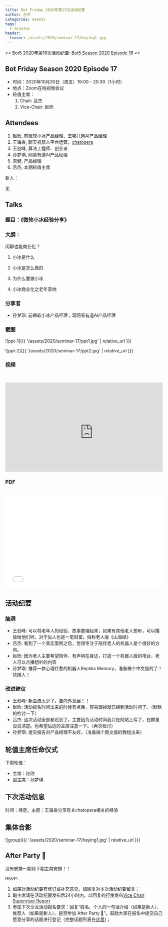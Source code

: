 ```yaml
---
title: Bot Friday 2020年第17次活动纪要
author: 吕杰
categories: events
tags:
  - minutes
header:
  teaser: /assets/2020/seminar-17/heying1.jpg
---
```


<< Bot5 2020年第16次活动纪要: [Bot5 Season 2020 Episode 16](https://www.bot5.club/events/seminar-minutes-2020-16/) <<

## Bot Friday Season 2020 Episode 17

- 时间：2020年10月30日（周五）19:00 - 20:30（1小时）
- 地点：Zoom在线视频会议
- 轮值主席：
    1. Chair: 吕杰
    2. Vice-Chair: 赵欣

## Attendees

1. 赵欣,  前微软小冰产品经理、去哪儿网AI产品经理
2. 王海良,  聊天机器人平台运营，[chatopera](https://bot.chatopera.com)
3. 王创峰,  算法工程师、创业者
4. 孙梦琪, 网易有道AI产品经理
5. 宋健, 产品经理
6. 吕杰, 本期轮值主席

新人：

  无

## Talks

### 题目：《微软小冰经验分享》

### 大纲：

闲聊也能商业化？

1. 小冰是什么

2. 小冰是怎么做的

3. 为什么要做小冰

4. 小冰商业化之老年音响

### 分享者

- 孙梦琪: 前微软小冰产品经理；现网易有道AI产品经理

### 截图

![ppt-1]({{ '/assets/2020/seminar-17/ppt1.jpg' | relative_url }})

![ppt-2]({{ '/assets/2020/seminar-17/ppt2.jpg' | relative_url }})

### 视频

<div class="video-container" style="
    position: relative;
    padding-bottom:56.25%;
    padding-top:30px;
    height:0;
    overflow:hidden;
">
  <iframe width="560" height="315"
    src="https://www.youtube.com/embed/hHP6tOrnEpQ"
    frameborder="0"
    allow="accelerometer; autoplay; encrypted-media; gyroscope; picture-in-picture"
    allowfullscreen
  ></iframe>
</div>

### PDF

<div class="video-container" style="
    position: relative;
    padding-bottom:56.25%;
    padding-top:30px;
    height:0;
    overflow:hidden;
">
  <iframe
    src='{{ '/assets/js/viewer-js/#/assets/2020/seminar-17/ppt.pdf' | relative_url }}'
    width='560'
    height='315'
    allowfullscreen
    webkitallowfullscreen
    frameborder="0"
    style="
      position: absolute;
      top:0;
      left:0;
      width:100%;
      height:100%;
    "
  ></iframe>
</div>

## 活动纪要

### 脑洞

- 王创峰: 可以将老年人的经验、故事整理起来，如果有其他老人想听，可以播放给他们听。对于后人也是一笔财富。俗称老人版《山海经》
- 吕杰: 看到了一个真实案例之后，觉得专注于陪伴老人的机器人是个很好的方向。
- 赵欣: 因为老人主要希望陪伴，有声响在身边，打造一个机器人版的电台，老人可以点播想听的内容
- 孙梦琪: 推荐一款心理疗愈的机器人Replika Memory，准备搞个中文版的了！快撺人！

### 改进建议

- 王创峰: 新血液太少了，要向外发展！！
- 赵欣: 活动报名时间出来的时候有点晚，容易漏掉就已经到活动时间了。（默默的检讨一下）
- 吕杰: 这次活动全部都迟到了。主要因为活动时间我只在网站上写了，在群里没说清楚。也希望后边的主席注意一下。（再次检讨）
- 孙梦琪: 提交报告对产品经理不友好。（准备搞个图文版的教程出来）

## 轮值主席任命仪式

下周轮值：

- 主席：赵欣
- 副主席：孙梦琪

## 下次活动信息

时间：待定。主题：王海良分享有关chatopera相关的经验

## 集体合影

![group]({{ '/assets/2020/seminar-17/heying1.jpg' | relative_url }})

## After Party 🍻

没有安排～期待下期主席安排！！

RSVP:

1. 如果对活动纪要有修订或补充意见，请回复对本次活动纪要留言；
2. 副主席请在活动纪要发布后24小时内，以回复的行使发布[Vice Chair Supervisor Report](/manuals/chair/#vice-chair-supervisor-report)
3. 参加下次沙龙活动报名要求：回复“姓名、个人的一句话介绍（如果是新人）、推荐人（如果是新人）、是否参加 After Party 🍻”。鼓励大家在报名中提交自己愿意分享的话题进行登记（完整话题列表在[这里](https://www.bot5.club/talks/))；
